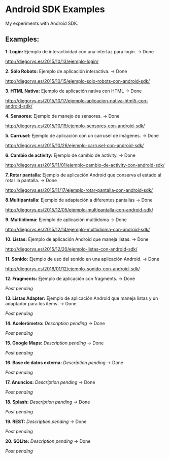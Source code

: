 # Android SDK Examples

My experiments with Android SDK.

## Examples:

**1. Login:** Ejemplo de interactividad con una interfaz para login. -> Done

http://diegorys.es/2015/10/13/ejemplo-login/

**2. Sólo Robots:** Ejemplo de aplicación interactiva. -> Done

http://diegorys.es/2015/10/15/ejemplo-solo-robots-con-android-sdk/

**3. HTML Nativa:** Ejemplo de aplicación nativa con HTML -> Done

http://diegorys.es/2015/10/17/ejemplo-aplicacion-nativa-html5-con-android-sdk/

**4. Sensores:** Ejemplo de manejo de sensores. -> Done

http://diegorys.es/2015/10/19/ejemplo-sensores-con-android-sdk/

**5. Carrusel:** Ejemplo de aplicación con un carrusel de imágenes. -> Done

http://diegorys.es/2015/10/26/ejemplo-carrusel-con-android-sdk/

**6. Cambio de activity:** Ejemplo de cambio de activity. -> Done

http://diegorys.es/2015/11/01/ejemplo-cambio-de-activity-con-android-sdk/

**7. Rotar pantalla:** Ejemplo de aplicación Android que conserva el estado al rotar la pantalla. -> Done

http://diegorys.es/2015/11/17/ejemplo-rotar-pantalla-con-android-sdk/

**8.Multipantalla:** Ejemplo de adaptación a diferentes pantallas -> Done

http://diegorys.es/2015/12/05/ejemplo-multipantalla-con-android-sdk/

**9. Multiidioma:** Ejemplo de aplicación multiidoma -> Done

http://diegorys.es/2015/12/14/ejemplo-multiidioma-con-android-sdk/

**10. Listas:** Ejemplo de aplicación Android que maneja listas. -> Done

http://diegorys.es/2015/12/20/ejemplo-listas-con-android-sdk/

**11. Sonido:** Ejemplo de uso del sonido en una aplicación Android. -> Done

http://diegorys.es/2016/01/12/ejemplo-sonido-con-android-sdk/

**12. Fragments:** Ejemplo de aplicación con fragments. -> Done

*Post pending*

**13. Listas Adapter:** Ejemplo de aplicación Android que maneja listas y un adaptador para los ítems. -> Done

*Post pending*

**14. Acelerómetro:** *Description pending* -> Done

*Post pending*

**15. Google Maps:** *Description pending* -> Done

*Post pending*

**16. Base de datos externa:** *Description pending* -> Done

*Post pending*

**17. Anuncios:** *Description pending* -> Done

*Post pending*

**18. Splash:** *Description pending* -> Done

*Post pending*

**19. REST:** *Description pending* -> Done

*Post pending*

**20. SQLite:** *Description pending* -> Done

*Post pending*